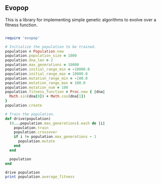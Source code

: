Evopop
------------------------

This is a library for implementing simple genetic algorithms to evolve over a fitness function.


``` ruby

require 'evopop'

# Initialize the population to be trained.
population = Population.new
population.population_size = 1000
population.dna_len = 2
population.max_generations = 10000
population.initial_range_min = -10000.0
population.initial_range_max = 10000.0
population.mutation_range_min = -100.0
population.mutation_range_max = 100.0
population.mutation_num = 100
population.fitness_function = Proc.new { |dna|
  Math.sin(dna[0]) + Math.cos(dna[1])
}
population.create

# Train the population.
def drive(population)
  (0...population.max_generations).each do |i|
    population.train
    population.crossover
    if i != population.max_generations - 1
      population.mutate
    end
  end

  population
end

drive population
print population.average_fitness

```